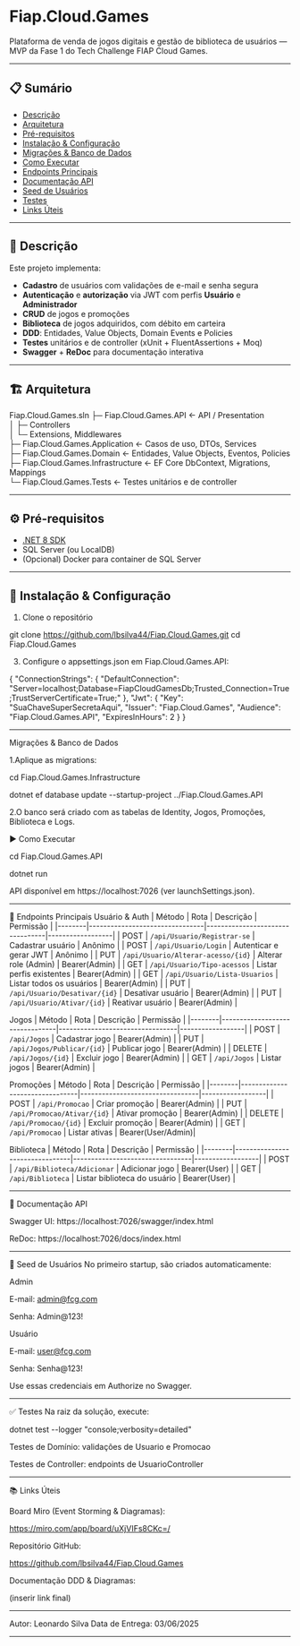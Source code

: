 # Fiap.Cloud.Games

Plataforma de venda de jogos digitais e gestão de biblioteca de usuários — MVP da Fase 1 do Tech Challenge FIAP Cloud Games.

---

## 📋 Sumário

- [Descrição](#descrição)  
- [Arquitetura](#arquitetura)  
- [Pré-requisitos](#pré-requisitos)  
- [Instalação & Configuração](#instalação--configuração)  
- [Migrações & Banco de Dados](#migrações--banco-de-dados)  
- [Como Executar](#como-executar)  
- [Endpoints Principais](#endpoints-principais)  
- [Documentação API](#documentação-api)  
- [Seed de Usuários](#seed-de-usuários)  
- [Testes](#testes)  
- [Links Úteis](#links-úteis)  

---

## 📝 Descrição

Este projeto implementa:

- **Cadastro** de usuários com validações de e-mail e senha segura  
- **Autenticação** e **autorização** via JWT com perfis **Usuário** e **Administrador**  
- **CRUD** de jogos e promoções  
- **Biblioteca** de jogos adquiridos, com débito em carteira  
- **DDD**: Entidades, Value Objects, Domain Events e Policies  
- **Testes** unitários e de controller (xUnit + FluentAssertions + Moq)  
- **Swagger** + **ReDoc** para documentação interativa  

---

## 🏗️ Arquitetura

Fiap.Cloud.Games.sln
├─ Fiap.Cloud.Games.API            ← API / Presentation  
│  ├─ Controllers  
│  └─ Extensions, Middlewares  
├─ Fiap.Cloud.Games.Application    ← Casos de uso, DTOs, Services  
├─ Fiap.Cloud.Games.Domain         ← Entidades, Value Objects, Eventos, Policies  
├─ Fiap.Cloud.Games.Infrastructure ← EF Core DbContext, Migrations, Mappings  
└─ Fiap.Cloud.Games.Tests          ← Testes unitários e de controller  



---

## ⚙️ Pré-requisitos

- [.NET 8 SDK](https://dotnet.microsoft.com/download)  
- SQL Server (ou LocalDB)  
- (Opcional) Docker para container de SQL Server 

---

## 🚀 Instalação & Configuração

1. Clone o repositório

git clone https://github.com/lbsilva44/Fiap.Cloud.Games.git
cd Fiap.Cloud.Games

3. Configure o appsettings.json em Fiap.Cloud.Games.API:

{
  "ConnectionStrings": {
    "DefaultConnection": "Server=localhost;Database=FiapCloudGamesDb;Trusted_Connection=True;TrustServerCertificate=True;"
  },
  "Jwt": {
    "Key": "SuaChaveSuperSecretaAqui",
    "Issuer": "Fiap.Cloud.Games",
    "Audience": "Fiap.Cloud.Games.API",
    "ExpiresInHours": 2
  }
}

---

 Migrações & Banco de Dados

 1.Aplique as migrations:
 
 cd Fiap.Cloud.Games.Infrastructure
 
dotnet ef database update --startup-project ../Fiap.Cloud.Games.API

2.O banco será criado com as tabelas de Identity, Jogos, Promoções, Biblioteca e Logs.

▶️ Como Executar

cd Fiap.Cloud.Games.API

dotnet run

API disponível em https://localhost:7026 (ver launchSettings.json).

---

📡 Endpoints Principais
Usuário & Auth
| Método | Rota                           | Descrição                       | Permissão        |
|--------|--------------------------------|---------------------------------|------------------|
| POST   | `/api/Usuario/Registrar-se`    | Cadastrar usuário               | Anônimo          |
| POST   | `/api/Usuario/Login`           | Autenticar e gerar JWT          | Anônimo          |
| PUT    | `/api/Usuario/Alterar-acesso/{id}` | Alterar role (Admin)        | Bearer(Admin)    |
| GET    | `/api/Usuario/Tipo-acessos`    | Listar perfis existentes        | Bearer(Admin)    |
| GET    | `/api/Usuario/Lista-Usuarios`  | Listar todos os usuários        | Bearer(Admin)    |
| PUT    | `/api/Usuario/Desativar/{id}`  | Desativar usuário               | Bearer(Admin)    |
| PUT    | `/api/Usuario/Ativar/{id}`     | Reativar usuário                | Bearer(Admin)    |

Jogos
| Método | Rota                           | Descrição                       | Permissão        |
|--------|--------------------------------|---------------------------------|------------------|
| POST   | `/api/Jogos`                   | Cadastrar jogo                  | Bearer(Admin)    |
| PUT    | `/api/Jogos/Publicar/{id}`     | Publicar jogo                   | Bearer(Admin)    |
| DELETE | `/api/Jogos/{id}`              | Excluir jogo                    | Bearer(Admin)    |
| GET    | `/api/Jogos`                   | Listar jogos                    | Bearer(Admin)    |

Promoções
| Método | Rota                           | Descrição                       | Permissão        |
|--------|--------------------------------|---------------------------------|------------------|
| POST   | `/api/Promocao`                | Criar promoção                  | Bearer(Admin)    |
| PUT    | `/api/Promocao/Ativar/{id}`    | Ativar promoção                 | Bearer(Admin)    |
| DELETE | `/api/Promocao/{id}`           | Excluir promoção                | Bearer(Admin)    |
| GET    | `/api/Promocao`                | Listar ativas                   | Bearer(User/Admin)|

Biblioteca
| Método | Rota                           | Descrição                       | Permissão        |
|--------|--------------------------------|---------------------------------|------------------|
| POST   | `/api/Biblioteca/Adicionar`    | Adicionar jogo                  | Bearer(User)     |
| GET    | `/api/Biblioteca`              | Listar biblioteca do usuário    | Bearer(User)     |

---

📖 Documentação API

Swagger UI: https://localhost:7026/swagger/index.html

ReDoc: https://localhost:7026/docs/index.html

---

🔐 Seed de Usuários
No primeiro startup, são criados automaticamente:

Admin

E-mail: admin@fcg.com

Senha: Admin@123!

Usuário

E-mail: user@fcg.com

Senha: Senha@123!

Use essas credenciais em Authorize no Swagger.

---

✅ Testes
Na raiz da solução, execute:

dotnet test --logger "console;verbosity=detailed"

Testes de Domínio: validações de Usuario e Promocao

Testes de Controller: endpoints de UsuarioController

---
📚 Links Úteis

Board Miro (Event Storming & Diagramas):

https://miro.com/app/board/uXjVIFs8CKc=/

Repositório GitHub:

https://github.com/lbsilva44/Fiap.Cloud.Games

Documentação DDD & Diagramas:

(inserir link final)

---

Autor: Leonardo Silva
Data de Entrega: 03/06/2025

---
